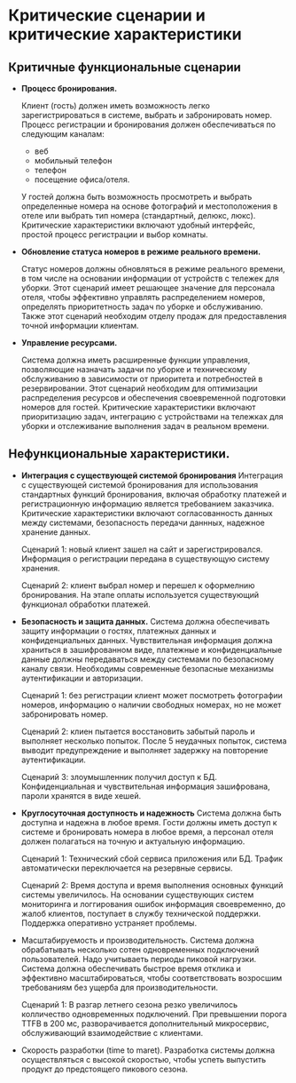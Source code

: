# Критические сценарии и критические характеристики

## Критичные функциональные сценарии
- **Процесс бронирования.**
  
  Клиент (гость) должен иметь возможность легко зарегистрироваться в системе, выбрать и забронировать номер.
  Процесс регистрации и бронирования должен обеспечиваться по следующим каналам: 
   - веб
   - мобильный телефон
   - телефон
   - посещение офиса/отеля. 
  
  У гостей должна быть возможность просмотреть и выбрать определенные номера на основе фотографий и местоположения в отеле или выбрать тип номера (стандартный, делюкс, люкс). Критические характеристики включают удобный интерфейс, простой процесс регистрации и выбор комнаты.


- **Обновление статуса номеров в режиме реального времени.**
  
  Статус номеров должны обновляться в режиме реального времени, в том числе на основании информации от устройств с тележек для уборки. Этот сценарий имеет решающее значение для персонала отеля, чтобы эффективно управлять распределением номеров, определять приоритетность задач по уборке и обслуживанию. Также этот сценарий необходим отделу продаж для предоставления точной информации клиентам.

- **Управление ресурсами.**
  
  Система должна иметь расширенные функции управления, позволяющие назначать задачи по уборке и техническому обслуживанию в зависимости от приоритета и потребностей в резервировании. Этот сценарий необходим для оптимизации распределения ресурсов и обеспечения своевременной подготовки номеров для гостей. Критические характеристики включают приоритизацию задач, интеграцию с устройствами на тележках для уборки и отслеживание выполнения задач в реальном времени.

## Нефункциональные характеристики.

- **Интеграция с существующей системой бронирования**
  Интеграция с существующей системой бронирования для использования стандартных функций бронирования, включая обработку платежей и регистрационную информацию является требованием заказчика. Критические характеристики включают согласованность данных между системами, безопасность передачи даннных, надежное хранение данных.

  Сценарий 1: новый клиент зашел на сайт и зарегистрировался. Информация о регистрации передана в существующую систему хранения.

  Сценарий 2: клиент выбрал номер и перешел к оформелнию бронирования. На этапе оплаты используется существующий функционал обработки платежей.

- **Безопасность и защита данных.**
  Система должна обеспечивать защиту информации о гостях, платежных данных и конфиденциальных данных. Чувствительная информация должна храниться в зашифрованном виде, платежные и конфиденциальные данные должны передаваться между системами по безопасному каналу связи. Необходимы современные безопасные механизмы аутентификации и авторизации.

  Сценарий 1: без регистрации клиент может посмотреть фотографии номеров, информацию о наличии свободных номерах, но не может забронировать номер.

  Сценарий 2: клиен пытается восстановить забытый пароль и выполняет несколько попыток. После 5 неудачных попыток, система выводит предупреждение и выполняет задержку на повторение аутентификации.

  Сценарий 3: злоумышленник получил доступ к БД. Конфиденциальная и чувствительная информация зашифрована, пароли хранятся в виде хешей.

- **Круглосуточная доступность и надежность**
  Система должна быть доступна и надежна в любое время. Гости должны иметь доступ к системе и бронировать номера в любое время, а персонал отеля должен полагаться на точную и актуальную информацию.

  Сценарий 1: Технический сбой сервиса приложения или БД. Трафик автоматически переключается на резервные сервисы.

  Сценарий 2: Время доступа и время выполнения основных функций системы увеличилось. На основании существующих систем мониторинга и логгирования ошибок информация своевременно, до жалоб клиентов, поступает в службу технической поддержки. Поддержка оперативно устраняет проблемы.

- Масштабируемость и производительность.
  Система должна обрабатывать несколько сотен одновременных подключений пользователей. Надо учитываеть периоды пиковой нагрузки. Система должна обеспечивать быстрое время отклика и эффективно масштабироваться, чтобы соответствовать возросшим требованиям без ущерба для производительности. 
  
  Сценарий 1: В разгар летнего сезона резко увеличилось колличество одновременных подключений. При превышении порога TTFB в 200 мс, разворачивается дополнительный микросервис, обслуживающий взаимодействие с клиентами.

- Скорость разработки (time to maret). 
  Разработка системы должна осуществляться с высокой скоростью, чтобы успеть выпустить продукт до предстоящего пикового сезона.